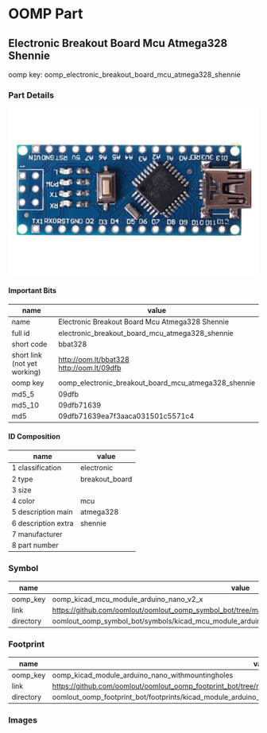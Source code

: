 # OOMP Part  
## Electronic Breakout Board Mcu Atmega328 Shennie  
  
oomp key: oomp_electronic_breakout_board_mcu_atmega328_shennie  
  
### Part Details  
  
[![working.jpg](working_600.jpg)](working.jpg)  
  
#### Important Bits  
| name | value | 
| --- | --- | 
| name | Electronic Breakout Board Mcu Atmega328 Shennie | 
| full id | electronic_breakout_board_mcu_atmega328_shennie | 
| short code | bbat328 | 
| short link<br>(not yet working) | http://oom.lt/bbat328<br>http://oom.lt/09dfb | 
| oomp key | oomp_electronic_breakout_board_mcu_atmega328_shennie | 
| md5_5 | 09dfb | 
| md5_10 | 09dfb71639 | 
| md5 | 09dfb71639ea7f3aaca031501c5571c4 | 
#### ID Composition  
| name | value | 
| --- | --- | 
| 1 classification | electronic | 
| 2 type | breakout_board | 
| 3 size |  | 
| 4 color | mcu | 
| 5 description main | atmega328 | 
| 6 description extra | shennie | 
| 7 manufacturer |  | 
| 8 part number |  | 
### Symbol  
| name | value | 
| --- | --- | 
| oomp_key | oomp_kicad_mcu_module_arduino_nano_v2_x | 
| link | https://github.com/oomlout/oomlout_oomp_symbol_bot/tree/main/symbols/kicad_mcu_module_arduino_nano_v2_x | 
| directory | oomlout_oomp_symbol_bot/symbols/kicad_mcu_module_arduino_nano_v2_x//working/working.kicad_sym | 
### Footprint  
| name | value | 
| --- | --- | 
| oomp_key | oomp_kicad_module_arduino_nano_withmountingholes | 
| link | https://github.com/oomlout/oomlout_oomp_footprint_bot/tree/main/foootprntss/kicad_module_arduino_nano_withmountingholes | 
| directory | oomlout_oomp_footprint_bot/footprints/kicad_module_arduino_nano_withmountingholes//working/working.kicad_mod | 
### Images  
